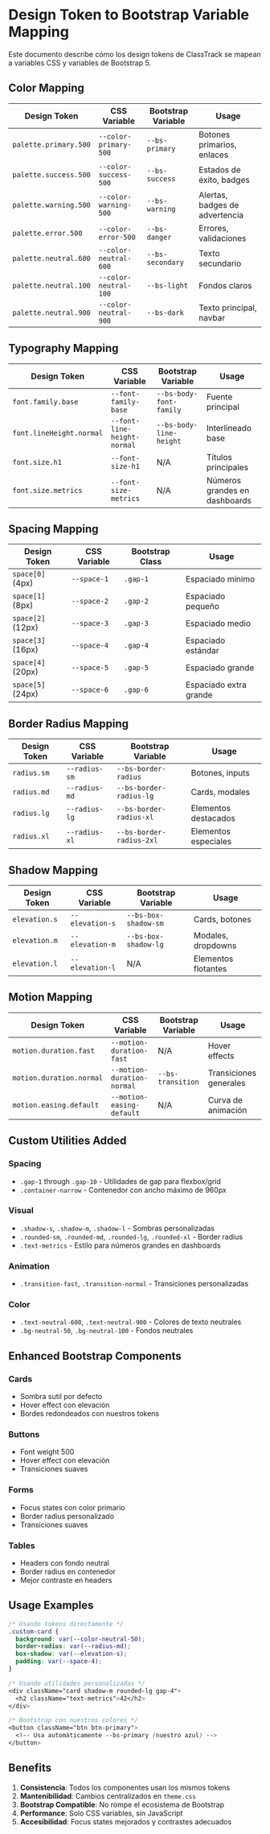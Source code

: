 # Design Token to Bootstrap Variable Mapping

Este documento describe cómo los design tokens de ClassTrack se mapean a variables CSS y variables de Bootstrap 5.

## Color Mapping

| Design Token | CSS Variable | Bootstrap Variable | Usage |
|--------------|--------------|-------------------|--------|
| `palette.primary.500` | `--color-primary-500` | `--bs-primary` | Botones primarios, enlaces |
| `palette.success.500` | `--color-success-500` | `--bs-success` | Estados de éxito, badges |
| `palette.warning.500` | `--color-warning-500` | `--bs-warning` | Alertas, badges de advertencia |
| `palette.error.500` | `--color-error-500` | `--bs-danger` | Errores, validaciones |
| `palette.neutral.600` | `--color-neutral-600` | `--bs-secondary` | Texto secundario |
| `palette.neutral.100` | `--color-neutral-100` | `--bs-light` | Fondos claros |
| `palette.neutral.900` | `--color-neutral-900` | `--bs-dark` | Texto principal, navbar |

## Typography Mapping

| Design Token | CSS Variable | Bootstrap Variable | Usage |
|--------------|--------------|-------------------|--------|
| `font.family.base` | `--font-family-base` | `--bs-body-font-family` | Fuente principal |
| `font.lineHeight.normal` | `--font-line-height-normal` | `--bs-body-line-height` | Interlineado base |
| `font.size.h1` | `--font-size-h1` | N/A | Títulos principales |
| `font.size.metrics` | `--font-size-metrics` | N/A | Números grandes en dashboards |

## Spacing Mapping

| Design Token | CSS Variable | Bootstrap Class | Usage |
|--------------|--------------|----------------|--------|
| `space[0]` (4px) | `--space-1` | `.gap-1` | Espaciado mínimo |
| `space[1]` (8px) | `--space-2` | `.gap-2` | Espaciado pequeño |
| `space[2]` (12px) | `--space-3` | `.gap-3` | Espaciado medio |
| `space[3]` (16px) | `--space-4` | `.gap-4` | Espaciado estándar |
| `space[4]` (20px) | `--space-5` | `.gap-5` | Espaciado grande |
| `space[5]` (24px) | `--space-6` | `.gap-6` | Espaciado extra grande |

## Border Radius Mapping

| Design Token | CSS Variable | Bootstrap Variable | Usage |
|--------------|--------------|-------------------|--------|
| `radius.sm` | `--radius-sm` | `--bs-border-radius` | Botones, inputs |
| `radius.md` | `--radius-md` | `--bs-border-radius-lg` | Cards, modales |
| `radius.lg` | `--radius-lg` | `--bs-border-radius-xl` | Elementos destacados |
| `radius.xl` | `--radius-xl` | `--bs-border-radius-2xl` | Elementos especiales |

## Shadow Mapping

| Design Token | CSS Variable | Bootstrap Variable | Usage |
|--------------|--------------|-------------------|--------|
| `elevation.s` | `--elevation-s` | `--bs-box-shadow-sm` | Cards, botones |
| `elevation.m` | `--elevation-m` | `--bs-box-shadow-lg` | Modales, dropdowns |
| `elevation.l` | `--elevation-l` | N/A | Elementos flotantes |

## Motion Mapping

| Design Token | CSS Variable | Bootstrap Variable | Usage |
|--------------|--------------|-------------------|--------|
| `motion.duration.fast` | `--motion-duration-fast` | N/A | Hover effects |
| `motion.duration.normal` | `--motion-duration-normal` | `--bs-transition` | Transiciones generales |
| `motion.easing.default` | `--motion-easing-default` | N/A | Curva de animación |

## Custom Utilities Added

### Spacing
- `.gap-1` through `.gap-10` - Utilidades de gap para flexbox/grid
- `.container-narrow` - Contenedor con ancho máximo de 960px

### Visual
- `.shadow-s`, `.shadow-m`, `.shadow-l` - Sombras personalizadas
- `.rounded-sm`, `.rounded-md`, `.rounded-lg`, `.rounded-xl` - Border radius
- `.text-metrics` - Estilo para números grandes en dashboards

### Animation
- `.transition-fast`, `.transition-normal` - Transiciones personalizadas

### Color
- `.text-neutral-600`, `.text-neutral-900` - Colores de texto neutrales
- `.bg-neutral-50`, `.bg-neutral-100` - Fondos neutrales

## Enhanced Bootstrap Components

### Cards
- Sombra sutil por defecto
- Hover effect con elevación
- Bordes redondeados con nuestros tokens

### Buttons
- Font weight 500
- Hover effect con elevación
- Transiciones suaves

### Forms
- Focus states con color primario
- Border radius personalizado
- Transiciones suaves

### Tables
- Headers con fondo neutral
- Border radius en contenedor
- Mejor contraste en headers

## Usage Examples

```css
/* Usando tokens directamente */
.custom-card {
  background: var(--color-neutral-50);
  border-radius: var(--radius-md);
  box-shadow: var(--elevation-s);
  padding: var(--space-4);
}

/* Usando utilidades personalizadas */
<div className="card shadow-m rounded-lg gap-4">
  <h2 className="text-metrics">42</h2>
</div>

/* Bootstrap con nuestros colores */
<button className="btn btn-primary">
  <!-- Usa automáticamente --bs-primary (nuestro azul) -->
</button>
```

## Benefits

1. **Consistencia**: Todos los componentes usan los mismos tokens
2. **Mantenibilidad**: Cambios centralizados en `theme.css`
3. **Bootstrap Compatible**: No rompe el ecosistema de Bootstrap
4. **Performance**: Solo CSS variables, sin JavaScript
5. **Accesibilidad**: Focus states mejorados y contrastes adecuados
